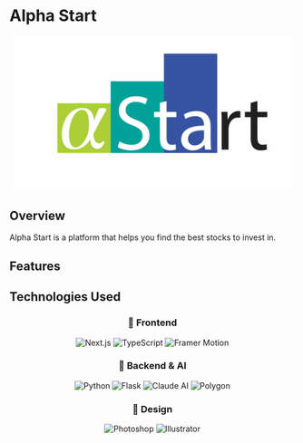 # Alpha Start

![Alpha Start Logo](./assets/alphastart.jpg)

## Overview

Alpha Start is a platform that helps you find the best stocks to invest in.

## Features

## Technologies Used

<div align="center">
  <h3>🚀 Frontend</h3>
  
  ![Next.js](https://img.shields.io/badge/-Next.js-000000?style=for-the-badge&logo=next.js&logoColor=white)
  ![TypeScript](https://img.shields.io/badge/-TypeScript-3178C6?style=for-the-badge&logo=typescript&logoColor=white)
  ![Framer Motion](https://img.shields.io/badge/-Framer%20Motion-0055FF?style=for-the-badge&logo=framer&logoColor=white)
  
  <h3>🧠 Backend & AI</h3>
  
  ![Python](https://img.shields.io/badge/-Python-3776AB?style=for-the-badge&logo=python&logoColor=white)
  ![Flask](https://img.shields.io/badge/-Flask-000000?style=for-the-badge&logo=flask&logoColor=white)
  ![Claude AI](https://img.shields.io/badge/-Claude%20AI-5A67D8?style=for-the-badge&logo=anthropic&logoColor=white)
  ![Polygon](https://img.shields.io/badge/-Polygon-8247E5?style=for-the-badge&logo=polygon&logoColor=white)
  
  <h3>🎨 Design</h3>
  
  ![Photoshop](https://img.shields.io/badge/-Photoshop-31A8FF?style=for-the-badge&logo=adobe-photoshop&logoColor=white)
  ![Illustrator](https://img.shields.io/badge/-Illustrator-FF9A00?style=for-the-badge&logo=adobe-illustrator&logoColor=white)
</div>

</div>
